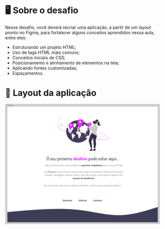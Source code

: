 # 🖥️ Sobre o desafio

Nesse desafio, você deverá recriar uma aplicação, a partir de um layout pronto no Figma, para fortalecer alguns conceitos aprendidos nessa aula, entre eles:

- Estruturando um projeto HTML;
- Uso de tags HTML mais comuns;
- Conceitos iniciais de CSS;
- Posicionamento e alinhamento de elementos na tela;
- Aplicando fontes customizadas;
- Espaçamentos.

# 📄 Layout da aplicação

<div style="align-items: center;">
      <img src="./assets/page.png" alt="Imagem do layout">
</div>
